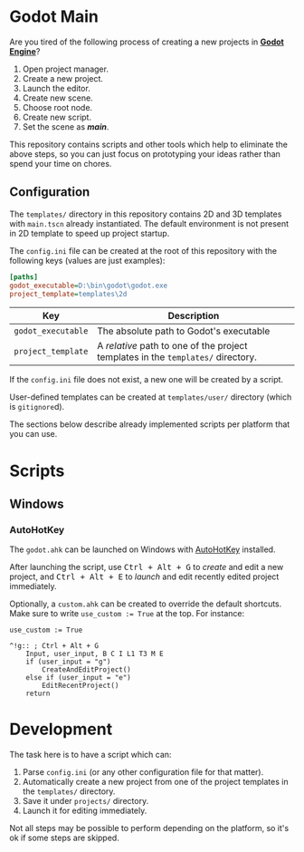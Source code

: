 # Godot Main

Are you tired of the following process of creating a new projects in [**Godot Engine**](https://godotengine.org/)?

1. Open project manager.
2. Create a new project.
3. Launch the editor.
4. Create new scene.
5. Choose root node.
6. Create new script.
7. Set the scene as ***main***.

This repository contains scripts and other tools which help to eliminate the 
above steps, so you can just focus on prototyping your ideas rather than spend
your time on chores.

## Configuration

The `templates/` directory in this repository contains 2D and 3D templates with
`main.tscn` already instantiated. The default environment is not present in 2D
template to speed up project startup.

The `config.ini` file can be created at the root of this repository with the
following keys (values are just examples):
```ini
[paths]
godot_executable=D:\bin\godot\godot.exe
project_template=templates\2d
```

| Key                | Description                                                                      |
| ------------------ | -------------------------------------------------------------------------------- |
| `godot_executable` | The absolute path to Godot's executable                                          |
| `project_template` | A *relative* path to one of the project templates in the `templates/` directory. |

If the `config.ini` file does not exist, a new one will be created by a script.

User-defined templates can be created at `templates/user/` directory (which is
`gitignore`d).

The sections below describe already implemented scripts per platform that you
can use.

# Scripts

## Windows

### AutoHotKey

The `godot.ahk` can be launched on Windows with
[AutoHotKey](https://www.autohotkey.com/) installed.

After launching the script, use <kbd>Ctrl + Alt + G</kbd> to *create* and edit a
new project, and <kbd>Ctrl + Alt + E</kbd> to *launch* and edit recently edited
project immediately.

Optionally, a `custom.ahk` can be created to override the default shortcuts. Make
sure to write `use_custom := True` at the top. For instance:
```ahk
use_custom := True

^!g:: ; Ctrl + Alt + G
	Input, user_input, B C I L1 T3 M E
	if (user_input = "g")
		CreateAndEditProject()
	else if (user_input = "e")
		EditRecentProject()
	return
```

# Development

The task here is to have a script which can:
1. Parse `config.ini` (or any other configuration file for that matter).
2. Automatically create a new project from one of the project templates in the
   `templates/` directory.
3. Save it under `projects/` directory.
4. Launch it for editing immediately.

Not all steps may be possible to perform depending on the platform, so it's ok
if some steps are skipped.
